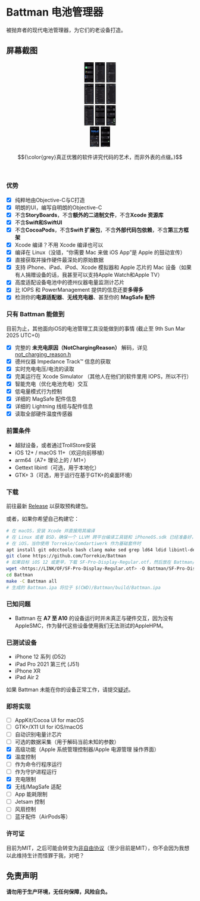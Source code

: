 # Battman 电池管理器
被抛弃者的现代电池管理器，为它们的老设备打造。

## 屏幕截图
<div style="width:20%; margin: auto;" align="middle">
<img src="../Screenshots/Main-zh_CN.png?raw=true" alt="Battman Main Demo" width="25%" height="25%" />
<img src="../Screenshots/Gas Gauge-zh_CN.png?raw=true" alt="Battman Gas Gauge Demo" width="25%" height="25%" />
<img src="../Screenshots/Gas Gauge-1-zh_CN.png?raw=true" alt="Battman Gas Gauge Demo 2" width="25%" height="25%" />
<img src="../Screenshots/Adapter-zh_CN.png?raw=true" alt="Battman Adapter Demo" width="25%" height="25%" />
<img src="../Screenshots/Inductive-zh_CN.png?raw=true" alt="Battman Inductive Demo" width="25%" height="25%" />
<img src="../Screenshots/Inductive-1-zh_CN.png?raw=true" alt="Battman Inductive Demo 2" width="25%" height="25%" />
<img src="../Screenshots/Serial-zh_CN.png?raw=true" alt="Battman Serial Demo" width="25%" height="25%" />
<img src="../Screenshots/Temperature-zh_CN.png?raw=true" alt="Battman Temperature Demo" width="25%" height="25%" />
<img src="../Screenshots/ChargingMgmt-zh_CN.png?raw=true" alt="Battman Charging Management Demo" width="25%" height="25%" />
<img src="../Screenshots/ChargingLimit-zh_CN.png?raw=true" alt="Battman Charging Limit Demo" width="25%" height="25%" />
<img src="../Screenshots/Thermal-zh_CN.png?raw=true" alt="Battman Thermal Demo" width="25%" height="25%" />
</div>

$${\color{grey}真正优雅的软件讲究代码的艺术，而非外表的点缀。}$$

<br />

### 优势
- [x] 纯粹地由Objective-C与C打造
- [x] 明朗的UI，编写自明朗的Objective-C
- [x] 不含**StoryBoards**，不含**额外的二进制文件**，不含**Xcode 资源库**
- [x] 不含**Swift和SwiftUI**
- [x] 不含**CocoaPods**，不含**Swift 扩展包**，不含**外部代码包依赖**，不含**第三方框架**
- [x] Xcode 编译？不用 Xcode 编译也可以
- [x] 编译在 Linux（没错，“你需要 Mac 来做 iOS App”是 Apple 的鼓动宣传）
- [x] 直接获取并操作硬件最深处的原始数据
- [x] 支持 iPhone、iPad、iPod、Xcode 模拟器和 Apple 芯片的 Mac 设备（如果有人捐赠设备的话，我甚至可以支持Apple Watch和Apple TV）
- [x] 高度适配设备电池中的德州仪器电量监测计芯片
- [x] 比 IOPS 和 PowerManagement 提供的信息还要**多得多**
- [x] 检测你的**电源适配器**、**无线充电器**、甚至你的 **MagSafe 配件**

### 只有 Battman 能做到

目前为止，其他面向iOS的电池管理工具没能做到的事情
(截止至 9th Sun Mar 2025 UTC+0)
- [x] 完整的 **未充电原因（NotChargingReason）** 解码，详见 [not_charging_reason.h](../Battman/battery_utils/not_charging_reason.h)
- [x] 德州仪器 Impedance Track™ 信息的获取
- [x] 实时充电电压/电流的读取
- [x] 完美运行在 Xcode Simulator （其他人在他们的软件里用 IOPS，所以不行）
- [x] 智能充电（优化电池充电）交互
- [x] 低电量模式行为控制
- [x] 详细的 MagSafe 配件信息
- [x] 详细的 Lightning 线缆与配件信息
- [x] 读取全部硬件温度传感器

### 前置条件

- 越狱设备，或者通过TrollStore安装
- iOS 12+ / macOS 11+（欢迎向前移植）
- arm64（A7+ 理论上的 / M1+）
- Gettext libintl（可选，用于本地化）
- GTK+ 3（可选，用于运行在基于GTK+的桌面环境）

### 下载

前往最新 [Release](https://github.com/Torrekie/Battman/releases/latest) 以获取预构建包。

或者，如果你希望自己构建它：

```bash
# 在 macOS，安装 Xcode 并直接用其编译
# 在 Linux 或者 BSD，确保一个 LLVM 跨平台编译工具链和 iPhoneOS.sdk 已经准备好，并且按需修改 Battman/Makefile
# 在 iOS，当你使用 Torrekie/Comdartiwerk 作为基础套件时
apt install git odcctools bash clang make sed grep ld64 ldid libintl-dev iphoneos.sdk
git clone https://github.com/Torrekie/Battman
# 如果目标 iOS 12 或更早，下载 SF-Pro-Display-Regular.otf，然后放在 Battman/
wget <https://LINK/OF/SF-Pro-Display-Regular.otf> -O Battman/SF-Pro-Display-Regular.otf
cd Battman
make -C Battman all
# 生成的 Battman.ipa 将位于 $(CWD)/Battman/build/Battman.ipa
```

### 已知问题
- Battman 在 **A7 至 A10** 的设备运行时并未真正与硬件交互，因为没有AppleSMC，作为替代这些设备使用我们无法测试的AppleHPM。

### 已测试设备
- iPhone 12 系列 (D52)
- iPad Pro 2021 第三代 (J51)
- iPhone XR
- iPad Air 2

如果 Battman 未能在你的设备正常工作，请提交[疑述](../../../issues/new)。

### 即将实现
- [ ] AppKit/Cocoa UI for macOS
- [ ] GTK+/X11 UI for iOS/macOS
- [ ] 自动识别电量计芯片
- [ ] 可选的数据采集（用于解码当前未知的参数）
- [x] 高级功能（Apple 系统管理控制器/Apple 电源管理 操作界面）
- [x] 温度控制
- [ ] 作为命令行程序运行
- [ ] 作为守护进程运行
- [x] 充电限制
- [x] 无线/MagSafe 适配
- [ ] App 能耗限制
- [ ] Jetsam 控制
- [ ] 风扇控制
- [ ] 蓝牙配件（AirPods等）

### 许可证

目前为MIT，之后可能会转变为[非自由协议](../LICENSE/LICENSE.md)（至少目前是MIT），你不会因为我想以此维持生计而怪罪于我，对吧？

## 免责声明

**请勿用于生产环境，无任何保障，风险自负。**
